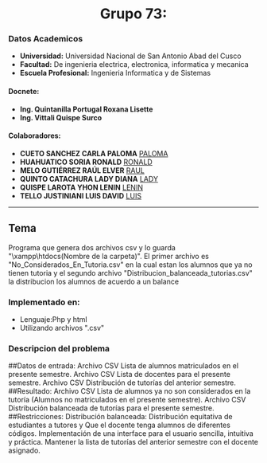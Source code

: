 # **<center>Grupo 73:</center>**
### Datos Academicos

- **Universidad:** Universidad Nacional de San Antonio Abad del Cusco
- **Facultad:** De ingenieria electrica, electronica, informatica y mecanica
- **Escuela Profesional:** Ingenieria Informatica y de Sistemas
#### Docnete:
- **Ing. Quintanilla Portugal Roxana Lisette**
- **Ing. Vittali Quispe Surco**
#### Colaboradores:
- **CUETO SANCHEZ CARLA PALOMA** [PALOMA](https://github.com/carlasanchez15)
- **HUAHUATICO SORIA RONALD** [RONALD](https://github.com/Romehe369)
- **MELO GUTIÉRREZ RAÚL ELVER** [RAUL](https://github.com/RaulEMG)
- **QUINTO CATACHURA LADY DIANA** [LADY](https://github.com/Diana-Quinto)
- **QUISPE LAROTA YHON LENIN** [LENIN](https://github.com/YhonLeninQ)
- **TELLO JUSTINIANI LUIS DAVID** [LUIS](https://github.com/SidMox120897)
---
## Tema

Programa que genera dos archivos csv y lo guarda "\xampp\htdocs\(Nombre de la carpeta)\".
El primer archivo es "No_Considerados_En_Tutoria.csv" en la cual estan los alumnos que ya
no tienen tutoria y el segundo archivo "Distribucion_balanceada_tutorias.csv" la distribucion 
los alumnos de acuerdo a un balance

### Implementado en:
- Lenguaje:Php y html
- Utilizando archivos ".csv"
### Descripcion del problema
##Datos de entrada:
Archivo CSV Lista de alumnos matriculados en el presente semestre.
Archivo CSV Lista de docentes para el presente semestre.
Archivo CSV Distribución de tutorías del anterior semestre.
##Resultado:
Archivo CSV Lista de alumnos ya no son considerados en la tutoría (Alumnos no matriculados en el presente semestre).
Archivo CSV Distribución balanceada de tutorías para el presente semestre.
##Restricciones:
Distribución balanceada: Distribución equitativa de estudiantes a tutores y Que el docente tenga alumnos de diferentes códigos.
Implementación de una interface para el usuario sencilla, intuitiva y práctica.
Mantener la lista de tutorías del anterior semestre con el docente asignado.

